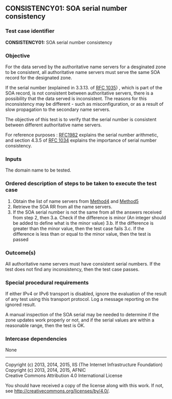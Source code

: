 ## CONSISTENCY01: SOA serial number consistency

### Test case identifier

**CONSISTENCY01:** SOA serial number consistency

### Objective

For the data served by the authoritative name servers for a desginated zone
to be consistent, all authoritative name servers must serve the same SOA
record for the designated zone.   

If the serial number (explained in 3.3.13. of [RFC 1035](https://tools.ietf.org/html/rfc1035)) 
, which is part of the SOA record, is not consistent between authoritative servers, 
there is a possibility that the data served is inconsistent. The reasons for this 
inconsistency may be different - such as misconfiguration, or as a result of slow 
propagation to the secondary name servers.

The objective of this test is to verify that the serial number is consistent
between different authoritative name servers.

For reference purposes : [RFC1982](https://tools.ietf.org/html/rfc1982) 
explains the serial number arithmetic, and section 4.3.5 of 
[RFC 1034](https://tools.ietf.org/html/rfc1035) explains the importance of
serial number consistency.

### Inputs

The domain name to be tested.

### Ordered description of steps to be taken to execute the test case

1. Obtain the list of name servers from [Method4](../Methods.md) and
   [Method5](../Methods.md)
2. Retrieve the SOA RR from all the name servers. 
3. If the SOA serial number is not the same from all the answers received
   from step 2, then
	3.a. Check if the difference is minor (An integer should be added to
	define what is the minor value)
	3.b. If the difference is greater than the minor value, then the
	test case fails
	3.c. If the difference is less than or equal to the minor value,
	then the test is passed

### Outcome(s)

All authoritative name servers must have consistent serial numbers. If the
test does not find any inconsistency, then the test case passes.

### Special procedural requirements	

If either IPv4 or IPv6 transport is disabled, ignore the evaluation of the
result of any test using this transport protocol. Log a message reporting
on the ignored result.

A manual inspection of the SOA serial may be needed to determine if the zone
updates work properly or not, and if the serial values are within a
reasonable range, then the test is OK.

### Intercase dependencies

None

-------

Copyright (c) 2013, 2014, 2015, IIS (The Internet Infrastructure Foundation)  
Copyright (c) 2013, 2014, 2015, AFNIC  
Creative Commons Attribution 4.0 International License

You should have received a copy of the license along with this
work.  If not, see <http://creativecommons.org/licenses/by/4.0/>.

